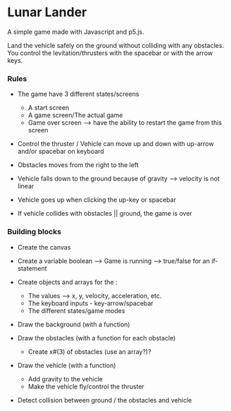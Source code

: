 # Lunar Lander

A simple game made with Javascript and p5.js.

Land the vehicle safely on the ground without colliding with any obstacles. You control the levitation/thrusters with the spacebar or with the arrow keys.

### Rules

- The game have 3 different states/screens

  - A start screen
  - A game screen/The actual game
  - Game over screen --> have the ability to restart the game from this screen

- Control the thruster / Vehicle can move up and down with up-arrow and/or spacebar on keyboard
- Obstacles moves from the right to the left
- Vehicle falls down to the ground because of gravity --> velocity is not linear
- Vehicle goes up when clicking the up-key or spacebar
- If vehicle collides with obstacles || ground, the game is over

### Building blocks

- Create the canvas
- Create a variable boolean --> Game is running --> true/false for an if-statement
- Create objects and arrays for the :

  - The values --> x, y, velocity, acceleration, etc.
  - The keyboard inputs - key-arrow/spacebar
  - The different states/game modes

- Draw the background (with a function)
- Draw the obstacles (with a function for each obstacle)

  - Create x#(3) of obstacles (use an array?)?

- Draw the vehicle (with a function)

  - Add gravity to the vehicle
  - Make the vehicle fly/control the thruster

- Detect collision between ground / the obstacles and vehicle
